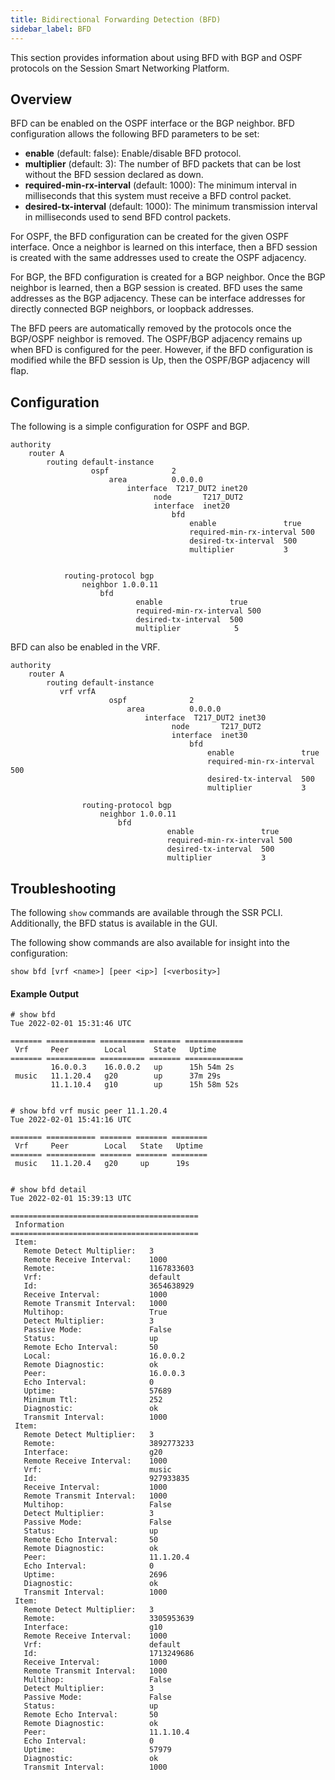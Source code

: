 ```yaml
---
title: Bidirectional Forwarding Detection (BFD)
sidebar_label: BFD
---
```


This section provides information about using BFD with BGP and OSPF protocols on the Session Smart Networking Platform.

## Overview

BFD can be enabled on the OSPF interface or the BGP neighbor. BFD configuration allows the following BFD parameters to be set: 

- **enable** (default: false): Enable/disable BFD protocol.
- **multiplier** (default: 3): The number of BFD packets that can be lost without the BFD session declared as down.
- **required-min-rx-interval** (default: 1000): The minimum interval in milliseconds that this system must receive a BFD control packet.
- **desired-tx-interval** (default: 1000): The minimum transmission interval in milliseconds used to send BFD control packets.

For OSPF, the BFD configuration can be created for the given OSPF interface. Once a neighbor is learned on this interface, then a BFD session is created with the same addresses used to create the OSPF adjacency.  

For BGP, the BFD configuration is created for a BGP neighbor. Once the BGP neighbor is learned, then a BGP session is created. BFD uses the same addresses as the BGP adjacency. These can be interface addresses for directly connected BGP neighbors, or loopback addresses. 

The BFD peers are automatically removed by the protocols once the BGP/OSPF neighbor is removed. The OSPF/BGP adjacency remains up when BFD is configured for the peer. However, if the BFD configuration is modified while the BFD session is Up, then the OSPF/BGP adjacency will flap.

## Configuration

The following is a simple configuration for OSPF and BGP.

```
authority
    router A
        routing default-instance
                  ospf              2
                      area          0.0.0.0
                          interface  T217_DUT2 inet20
                                node       T217_DUT2
                                interface  inet20
                                    bfd
                                        enable               true
                                        required-min-rx-interval 500
                                        desired-tx-interval  500
                                        multiplier           3

           
            routing-protocol bgp
                neighbor 1.0.0.11
                    bfd
                            enable               true
                            required-min-rx-interval 500
                            desired-tx-interval  500
                            multiplier            5

```

BFD can also be enabled in the VRF.

```
authority
    router A
        routing default-instance
           vrf vrfA
                      ospf              2
                          area          0.0.0.0
                              interface  T217_DUT2 inet30
                                    node       T217_DUT2
                                    interface  inet30
                                        bfd
                                            enable               true
                                            required-min-rx-interval 500
                                            desired-tx-interval  500
                                            multiplier           3

                routing-protocol bgp
                    neighbor 1.0.0.11
                        bfd
                                   enable               true
                                   required-min-rx-interval 500
                                   desired-tx-interval  500
                                   multiplier           3
```

## Troubleshooting

The following `show` commands are available through the SSR PCLI. Additionally, the  BFD status is available in the GUI. 

The following show commands are also available for insight into the configuration:

`show bfd [vrf <name>] [peer <ip>] [<verbosity>]`

#### Example Output

```
# show bfd
Tue 2022-02-01 15:31:46 UTC

======= =========== ========== ======= =============
 Vrf     Peer        Local      State   Uptime
======= =========== ========== ======= =============
         16.0.0.3    16.0.0.2   up      15h 54m 2s
 music   11.1.20.4   g20        up      37m 29s
         11.1.10.4   g10        up      15h 58m 52s


# show bfd vrf music peer 11.1.20.4
Tue 2022-02-01 15:41:16 UTC

======= =========== ======= ======= ========
 Vrf     Peer        Local   State   Uptime
======= =========== ======= ======= ========
 music   11.1.20.4   g20     up      19s


# show bfd detail
Tue 2022-02-01 15:39:13 UTC

==========================================
 Information
==========================================
 Item:
   Remote Detect Multiplier:   3
   Remote Receive Interval:    1000
   Remote:                     1167833603
   Vrf:                        default
   Id:                         3654638929
   Receive Interval:           1000
   Remote Transmit Interval:   1000
   Multihop:                   True
   Detect Multiplier:          3
   Passive Mode:               False
   Status:                     up
   Remote Echo Interval:       50
   Local:                      16.0.0.2
   Remote Diagnostic:          ok
   Peer:                       16.0.0.3
   Echo Interval:              0
   Uptime:                     57689
   Minimum Ttl:                252
   Diagnostic:                 ok
   Transmit Interval:          1000
 Item:
   Remote Detect Multiplier:   3
   Remote:                     3892773233
   Interface:                  g20
   Remote Receive Interval:    1000
   Vrf:                        music
   Id:                         927933835
   Receive Interval:           1000
   Remote Transmit Interval:   1000
   Multihop:                   False
   Detect Multiplier:          3
   Passive Mode:               False
   Status:                     up
   Remote Echo Interval:       50
   Remote Diagnostic:          ok
   Peer:                       11.1.20.4
   Echo Interval:              0
   Uptime:                     2696
   Diagnostic:                 ok
   Transmit Interval:          1000
 Item:
   Remote Detect Multiplier:   3
   Remote:                     3305953639
   Interface:                  g10
   Remote Receive Interval:    1000
   Vrf:                        default
   Id:                         1713249686
   Receive Interval:           1000
   Remote Transmit Interval:   1000
   Multihop:                   False
   Detect Multiplier:          3
   Passive Mode:               False
   Status:                     up
   Remote Echo Interval:       50
   Remote Diagnostic:          ok
   Peer:                       11.1.10.4
   Echo Interval:              0
   Uptime:                     57979
   Diagnostic:                 ok
   Transmit Interval:          1000

```





